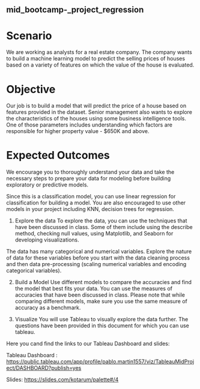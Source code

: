 ## mid_bootcamp-_project_regression

# Scenario

We are working as analysts for a real estate company. The company wants to build a machine learning model to predict the selling prices of houses based on a variety of features on which the value of the house is evaluated. 
# Objective

Our job is to build a model that will predict the price of a house based on features provided in the dataset. Senior management also wants to explore the characteristics of the houses using some business intelligence tools. One of those parameters includes understanding which factors are responsible for higher property value - $650K and above.

# Expected Outcomes
We encourage you to thoroughly understand your data and take the necessary steps to prepare your data for modeling before building exploratory or predictive models.

Since this is a classification model, you can use linear regression for classification for building a model. You are also encouraged to use other models in your project including KNN, decision trees for regression.

1. Explore the data
To explore the data, you can use the techniques that have been discussed in class. Some of them include using the describe method, checking null values, using Matplotlib, and Seaborn for developing visualizations.

The data has many categorical and numerical variables. Explore the nature of data for these variables before you start with the data cleaning process and then data pre-processing (scaling numerical variables and encoding categorical variables).

2. Build a Model
Use different models to compare the accuracies and find the model that best fits your data. You can use the measures of accuracies that have been discussed in class. Please note that while comparing different models, make sure you use the same measure of accuracy as a benchmark.

3. Visualize
You will use Tableau to visually explore the data further. The questions have been provided in this document for which you can use tableau.

Here you cand find the links to our Tableau Dashboard and slides:

Tableau Dashboard : https://public.tableau.com/app/profile/pablo.martin1557/viz/TableauMidProject/DASHBOARD?publish=yes

Slides: https://slides.com/kotarum/palette#/4

